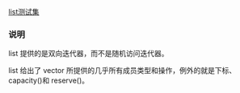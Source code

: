 
[list测试集](04_List/README.md)


### 说明

list 提供的是双向迭代器，而不是随机访问迭代器。

list 给出了 vector 所提供的几乎所有成员类型和操作，例外的就是下标、capacity()和 reserve()。
